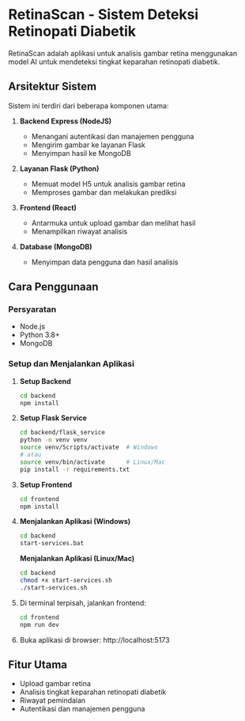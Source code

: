 # RetinaScan - Sistem Deteksi Retinopati Diabetik

RetinaScan adalah aplikasi untuk analisis gambar retina menggunakan model AI untuk mendeteksi tingkat keparahan retinopati diabetik.

## Arsitektur Sistem

Sistem ini terdiri dari beberapa komponen utama:

1. **Backend Express (NodeJS)**
   - Menangani autentikasi dan manajemen pengguna
   - Mengirim gambar ke layanan Flask
   - Menyimpan hasil ke MongoDB

2. **Layanan Flask (Python)**
   - Memuat model H5 untuk analisis gambar retina
   - Memproses gambar dan melakukan prediksi

3. **Frontend (React)**
   - Antarmuka untuk upload gambar dan melihat hasil
   - Menampilkan riwayat analisis

4. **Database (MongoDB)**
   - Menyimpan data pengguna dan hasil analisis

## Cara Penggunaan

### Persyaratan
- Node.js
- Python 3.8+
- MongoDB

### Setup dan Menjalankan Aplikasi

1. **Setup Backend**
   ```bash
   cd backend
   npm install
   ```

2. **Setup Flask Service**
   ```bash
   cd backend/flask_service
   python -m venv venv
   source venv/Scripts/activate  # Windows
   # atau
   source venv/bin/activate      # Linux/Mac
   pip install -r requirements.txt
   ```

3. **Setup Frontend**
   ```bash
   cd frontend
   npm install
   ```

4. **Menjalankan Aplikasi (Windows)**
   ```bash
   cd backend
   start-services.bat
   ```
   
   **Menjalankan Aplikasi (Linux/Mac)**
   ```bash
   cd backend
   chmod +x start-services.sh
   ./start-services.sh
   ```

5. Di terminal terpisah, jalankan frontend:
   ```bash
   cd frontend
   npm run dev
   ```

6. Buka aplikasi di browser: http://localhost:5173

## Fitur Utama

- Upload gambar retina
- Analisis tingkat keparahan retinopati diabetik
- Riwayat pemindaian
- Autentikasi dan manajemen pengguna 